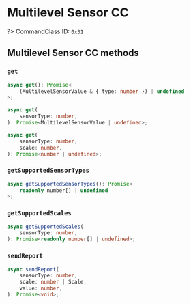 # Multilevel Sensor CC

?> CommandClass ID: `0x31`

## Multilevel Sensor CC methods

### `get`

```ts
async get(): Promise<
	(MultilevelSensorValue & { type: number }) | undefined
>;

async get(
	sensorType: number,
): Promise<MultilevelSensorValue | undefined>;

async get(
	sensorType: number,
	scale: number,
): Promise<number | undefined>;
```

### `getSupportedSensorTypes`

```ts
async getSupportedSensorTypes(): Promise<
	readonly number[] | undefined
>;
```

### `getSupportedScales`

```ts
async getSupportedScales(
	sensorType: number,
): Promise<readonly number[] | undefined>;
```

### `sendReport`

```ts
async sendReport(
	sensorType: number,
	scale: number | Scale,
	value: number,
): Promise<void>;
```

